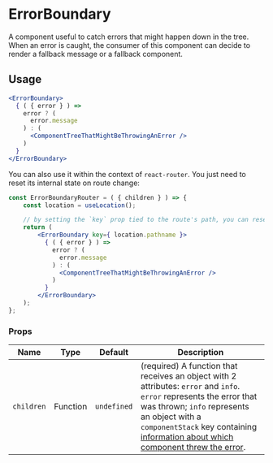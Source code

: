 ErrorBoundary
===

A component useful to catch errors that might happen down in the tree.  
When an error is caught, the consumer of this component can decide to render a fallback message or a fallback component.

## Usage

```jsx
<ErrorBoundary>
  { ( { error } ) =>
    error ? (
      error.message
    ) : (
      <ComponentTreeThatMightBeThrowingAnError />
    )
  }
</ErrorBoundary>
```

You can also use it within the context of `react-router`. You just need to reset its internal state on route change:

```jsx
const ErrorBoundaryRouter = ( { children } ) => {
	const location = useLocation();

	// by setting the `key` prop tied to the route's path, you can reset the component's internal state when the URL changes.
	return (
		<ErrorBoundary key={ location.pathname }>
          { ( { error } ) =>
            error ? (
              error.message
            ) : (
              <ComponentTreeThatMightBeThrowingAnError />
            )
          }
        </ErrorBoundary>
	);
};
```

### Props

Name | Type | Default | Description
--- | --- | --- | ---
`children` | Function | `undefined` | (required) A function that receives an object with 2 attributes: `error` and `info`. `error` represents the error that was thrown; `info` represents an object with a `componentStack` key containing [information about which component threw the error](https://reactjs.org/docs/error-boundaries.html#component-stack-traces). 
